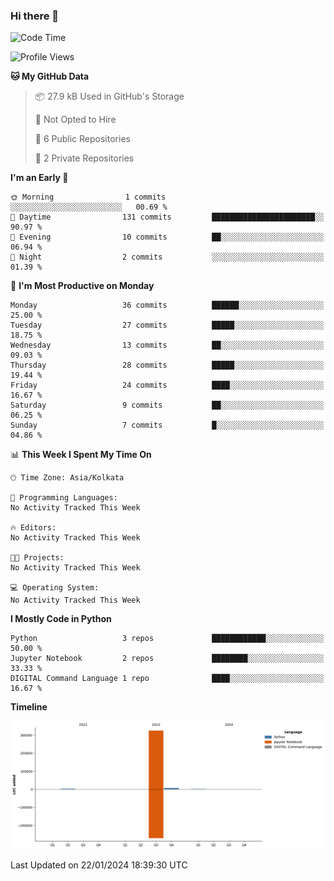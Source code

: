 ### Hi there 👋
<!--START_SECTION:waka-->
![Code Time](http://img.shields.io/badge/Code%20Time-17%20hrs%2054%20mins-blue)

![Profile Views](http://img.shields.io/badge/Profile%20Views-187-blue)

**🐱 My GitHub Data** 

> 📦 27.9 kB Used in GitHub's Storage 
 > 
> 🚫 Not Opted to Hire
 > 
> 📜 6 Public Repositories 
 > 
> 🔑 2 Private Repositories 
 > 
**I'm an Early 🐤** 

```text
🌞 Morning                1 commits           ░░░░░░░░░░░░░░░░░░░░░░░░░   00.69 % 
🌆 Daytime                131 commits         ███████████████████████░░   90.97 % 
🌃 Evening                10 commits          ██░░░░░░░░░░░░░░░░░░░░░░░   06.94 % 
🌙 Night                  2 commits           ░░░░░░░░░░░░░░░░░░░░░░░░░   01.39 % 
```
📅 **I'm Most Productive on Monday** 

```text
Monday                   36 commits          ██████░░░░░░░░░░░░░░░░░░░   25.00 % 
Tuesday                  27 commits          █████░░░░░░░░░░░░░░░░░░░░   18.75 % 
Wednesday                13 commits          ██░░░░░░░░░░░░░░░░░░░░░░░   09.03 % 
Thursday                 28 commits          █████░░░░░░░░░░░░░░░░░░░░   19.44 % 
Friday                   24 commits          ████░░░░░░░░░░░░░░░░░░░░░   16.67 % 
Saturday                 9 commits           ██░░░░░░░░░░░░░░░░░░░░░░░   06.25 % 
Sunday                   7 commits           █░░░░░░░░░░░░░░░░░░░░░░░░   04.86 % 
```


📊 **This Week I Spent My Time On** 

```text
🕑︎ Time Zone: Asia/Kolkata

💬 Programming Languages: 
No Activity Tracked This Week

🔥 Editors: 
No Activity Tracked This Week

🐱‍💻 Projects: 
No Activity Tracked This Week

💻 Operating System: 
No Activity Tracked This Week
```

**I Mostly Code in Python** 

```text
Python                   3 repos             ████████████░░░░░░░░░░░░░   50.00 % 
Jupyter Notebook         2 repos             ████████░░░░░░░░░░░░░░░░░   33.33 % 
DIGITAL Command Language 1 repo              ████░░░░░░░░░░░░░░░░░░░░░   16.67 % 
```



**Timeline**

![Lines of Code chart](https://raw.githubusercontent.com/Karishma1510/Karishma1510/main/assets/bar_graph.png)


 Last Updated on 22/01/2024 18:39:30 UTC
<!--END_SECTION:waka-->
